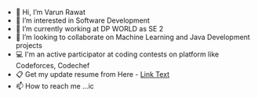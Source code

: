 - 👋 Hi, I’m Varun Rawat
- 👀 I’m interested in Software Development
- 🌱 I’m currently working at DP WORLD as SE 2
- 💞️ I’m looking to collaborate on Machine Learning and Java Development projects
- 💻 I'm an active participator at coding contests on platform like Codeforces, Codechef
- 📋 Get my update resume from Here - <a href = "https://drive.google.com/file/d/1Or_Kz49hZt0e2ati7mTMEh83WkHg2JBQ/view?usp=sharing"> Link Text </a>
- 📫 How to reach me ...ic
<!---
varun000999/varun000999 is a ✨ special ✨ repository because its `README.md` (this file) appears on your GitHub profile.
You can click the Preview link to take a look at your changes.
--->
